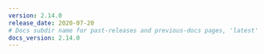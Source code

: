 ```yaml
---
version: 2.14.0
release_date: 2020-07-20
# Docs subdir name for past-releases and previous-docs pages, 'latest' is always used on the main download page.
docs_version: 2.14.0
---
```

